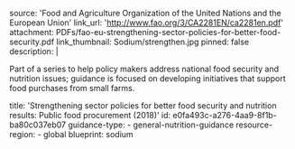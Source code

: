 source: 'Food and Agriculture Organization of the United Nations and the European Union'
link_url: 'http://www.fao.org/3/CA2281EN/ca2281en.pdf'
attachment: PDFs/fao-eu-strengthening-sector-policies-for-better-food-security.pdf
link_thumbnail: Sodium/strengthen.jpg
pinned: false
description: |
  <p>Part of a series to help policy makers address national food security and nutrition issues; guidance is focused on developing initiatives that support food purchases from small farms.
  </p>
title: 'Strengthening sector policies for better food security and nutrition results: Public food procurement (2018)'
id: e0fa493c-a276-4aa9-8f1b-ba80c037eb07
guidance-type:
  - general-nutrition-guidance
resource-region:
  - global
blueprint: sodium

